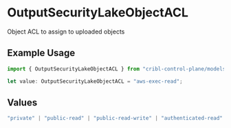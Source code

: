 # OutputSecurityLakeObjectACL

Object ACL to assign to uploaded objects

## Example Usage

```typescript
import { OutputSecurityLakeObjectACL } from "cribl-control-plane/models";

let value: OutputSecurityLakeObjectACL = "aws-exec-read";
```

## Values

```typescript
"private" | "public-read" | "public-read-write" | "authenticated-read" | "aws-exec-read" | "bucket-owner-read" | "bucket-owner-full-control"
```